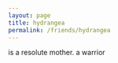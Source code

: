 ```yaml
---
layout: page
title: hydrangea
permalink: /friends/hydrangea
---
```


is a resolute mother. a warrior 